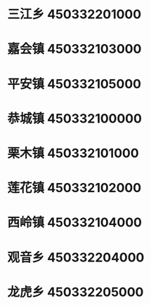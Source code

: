 # 三江乡 450332201000
# 嘉会镇 450332103000
# 平安镇 450332105000
# 恭城镇 450332100000
# 栗木镇 450332101000
# 莲花镇 450332102000
# 西岭镇 450332104000
# 观音乡 450332204000
# 龙虎乡 450332205000
